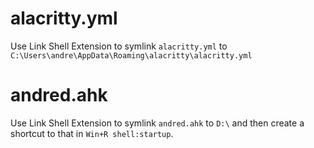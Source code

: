 # alacritty.yml

Use Link Shell Extension to symlink `alacritty.yml` to
`C:\Users\andre\AppData\Roaming\alacritty\alacritty.yml`

# andred.ahk

Use Link Shell Extension to symlink `andred.ahk` to `D:\` and then
create a shortcut to that in `Win+R shell:startup`.
